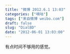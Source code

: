 ```yaml
---
title: "微博 2012.6.1 13:03"
categories: ["嘀咕"]
tags: ["来自微博 weibo.com"]
draft: false
slug: "DialBD"
date: "2012-06-01 13:03:00"
---
```


<p>有点时间不够用的感觉。 ​​​​</p>
